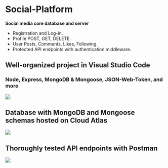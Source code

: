 # Social-Platform

**Social media core database and server**
- Registration and Log-in.
- Profile POST, GET, DELETE.
- User Posts, Comments, Likes, Following.
- Protected API endpoints with authentication middleware.


## Well-organized project in Visual Studio Code
### Node, Express, MongoDB & Mongoose, JSON-Web-Token, and more

![](https://media.giphy.com/media/VoK2UhTny7o29VaTqC/source.gif)



## Database with MongoDB and Mongoose schemas hosted on Cloud Atlas

![](https://media.giphy.com/media/5lEUJqa0Uluy5D8deu/source.gif)



## Thoroughly tested API endpoints with Postman

![](https://media.giphy.com/media/BCAPgH3kV7E91OjdfP/source.gif)
